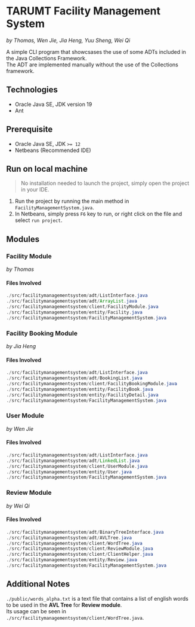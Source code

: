 # TARUMT Facility Management System

_by Thomas, Wen Jie, Jia Heng, Yuu Sheng, Wei Qi_

A simple CLI program that showcsases the use of some ADTs included in the Java Collections Framework. </br>
The ADT are implemented manually without the use of the Collections framework.

## Technologies

- Oracle Java SE, JDK version 19
- Ant

## Prerequisite

- Oracle Java SE, JDK `>= 12`
- Netbeans (Recommended IDE)

## Run on local machine

> No installation needed to launch the project, simply open the project in your IDE.

1. Run the project by running the main method in `FacilityManagementSystem.java`.
2. In Netbeans, simply press `F6` key to run, or right click on the file and select `run project`.

## Modules

### Facility Module

_by Thomas_

#### Files Involved

```java
./src/facilitymanagementsystem/adt/ListInterface.java
./src/facilitymanagementsystem/adt/ArrayList.java
./src/facilitymanagementsystem/client/FacilityModule.java
./src/facilitymanagementsystem/entity/Facility.java
./src/facilitymanagementsystem/FacilityManagementSystem.java
```

### Facility Booking Module

_by Jia Heng_

#### Files Involved

```java
./src/facilitymanagementsystem/adt/ListInterface.java
./src/facilitymanagementsystem/adt/BookingList.java
./src/facilitymanagementsystem/client/FacilityBookingModule.java
./src/facilitymanagementsystem/entity/FacilityBook.java
./src/facilitymanagementsystem/entity/FacilityDetail.java
./src/facilitymanagementsystem/FacilityManagementSystem.java
```

### User Module

_by Wen Jie_

#### Files Involved

```java
./src/facilitymanagementsystem/adt/ListInterface.java
./src/facilitymanagementsystem/adt/LinkedList.java
./src/facilitymanagementsystem/client/UserModule.java
./src/facilitymanagementsystem/entity/User.java
./src/facilitymanagementsystem/FacilityManagementSystem.java
```

### Review Module

_by Wei Qi_

#### Files Involved

```java
./src/facilitymanagementsystem/adt/BinaryTreeInterface.java
./src/facilitymanagementsystem/adt/AVLTree.java
./src/facilitymanagementsystem/client/WordTree.java
./src/facilitymanagementsystem/client/ReviewModule.java
./src/facilitymanagementsystem/client/ClientHelper.java
./src/facilitymanagementsystem/entity/Review.java
./src/facilitymanagementsystem/FacilityManagementSystem.java
```

## Additional Notes

`./public/words_alpha.txt` is a text file that contains a list of english words to be used in the **AVL Tree** for **Review module**.
</br>
Its usage can be seen in `./src/facilitymanagementsystem/client/WordTree.java`.
